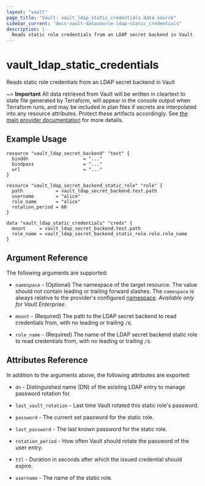 ```yaml
---
layout: "vault"
page_title: "Vault: vault_ldap_static_credentials data source"
sidebar_current: "docs-vault-datasource-ldap-static_credentials"
description: |-
  Reads static role credentials from an LDAP secret backend in Vault
---
```


# vault\_ldap\_static\_credentials

Reads static role credentials from an LDAP secret backend in Vault

~> **Important** All data retrieved from Vault will be
written in cleartext to state file generated by Terraform, will appear in
the console output when Terraform runs, and may be included in plan files
if secrets are interpolated into any resource attributes.
Protect these artifacts accordingly. See
[the main provider documentation](../index.html)
for more details.

## Example Usage

```hcl
resource "vault_ldap_secret_backend" "test" {
  binddn                    = "..."
  bindpass                  = "..."
  url                       = "..."
}

resource "vault_ldap_secret_backend_static_role" "role" {
  path            = vault_ldap_secret_backend.test.path
  username        = "alice"
  role_name       = "alice"
  rotation_period = 60
}

data "vault_ldap_static_credentials" "creds" {
  mount     = vault_ldap_secret_backend.test.path
  role_name = vault_ldap_secret_backend_static_role.role.role_name
}
```

## Argument Reference

The following arguments are supported:

* `namespace` - (Optional) The namespace of the target resource.
  The value should not contain leading or trailing forward slashes.
  The `namespace` is always relative to the provider's configured [namespace](/docs/providers/vault#namespace).
  *Available only for Vault Enterprise*.

* `mount` - (Required) The path to the LDAP secret backend to
read credentials from, with no leading or trailing `/`s.

* `role_name` - (Required) The name of the LDAP secret backend static role to read
credentials from, with no leading or trailing `/`s.

## Attributes Reference

In addition to the arguments above, the following attributes are exported:

* `dn` - Distinguished name (DN) of the existing LDAP entry to manage password rotation for.

* `last_vault_rotation` - Last time Vault rotated this static role's password.

* `password` - The current set password for the static role.
 
* `last_password` - The last known password for the static role.

* `rotation_period` - How often Vault should rotate the password of the user entry.
 
* `ttl` - Duration in seconds after which the issued credential should expire.
 
* `username` - The name of the static role.
